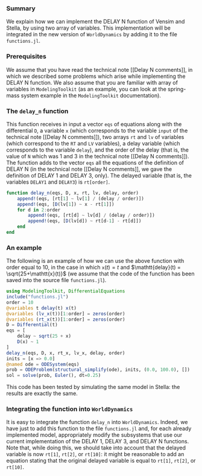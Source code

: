 
### Summary
We explain how we can implement the DELAY N function of Vensim and Stella, by using two array of variables. This implementation will be integrated in the new version of `WorldDynamics` by adding it to the file `functions.jl`.

### Prerequisites

We assume that you have read the technical note [[Delay N comments]], in which we described some problems which arise while implementing the DELAY N function. We also assume that you are familiar with array of variables in `ModelingToolkit` (as an example, you can look at the spring-mass system example in the `ModelingToolkit` documentation).

### The `delay_n` function

This function receives in input a vector `eqs` of equations along with the differential `D`, a variable `x` (which corresponds to the variable `input` of the technical note [[Delay N comments]]), two arrays `rt` and `lv` of variables (which correspond to the `RT` and `LV` variables), a delay variable (which corresponds to the variable `delay`), and the order of the delay (that is, the value of `N` which was 1 and 3 in the technical note [[Delay N comments]]). The function adds to the vector `eqs` all the equations of the definition of DELAY N (in the technical note [[Delay N comments]], we gave the definition of DELAY 1 and DELAY 3, only). The delayed variable (that is, the variables `DELAY1` and `DELAY3`) is `rt[order]`.

```jl
function delay_n(eqs, D, x, rt, lv, delay, order)
    append!(eqs, [rt[1] ~ lv[1] / (delay / order)])
    append!(eqs, [D(lv[1]) ~ x - rt[1]])
    for d in 2:order
        append!(eqs, [rt[d] ~ lv[d] / (delay / order)])
        append!(eqs, [D(lv[d]) ~ rt[d-1] - rt[d]])
    end
end
```

### An example

The following is an example of how we can use the above function with order equal to $10$, in the case in which $\mathtt{x}(t) = t$ and $\mathtt{delay}(t) = \sqrt{25+\mathtt{x}(t)}$ (we assume that the code of the function has been saved into the source file `functions.jl`).

```jl
using ModelingToolkit, DifferentialEquations
include("functions.jl")
order = 10
@variables t delay(t) x(t)
@variables (lv_x(t))[1:order] = zeros(order)
@variables (rt_x(t))[1:order] = zeros(order)
D = Differential(t)
eqs = [
    delay ~ sqrt(25 + x)
    D(x) ~ 1
]
delay_n(eqs, D, x, rt_x, lv_x, delay, order)
inits = [x => 0.0]
@named ode = ODESystem(eqs)
prob = ODEProblem(structural_simplify(ode), inits, (0.0, 100.0), [])
sol = solve(prob, Euler(), dt=0.25)
```

This code has been tested by simulating the same model in Stella: the results are exactly the same.

### Integrating the function into `WorldDynamics`

It is easy to integrate the function `delay_n` into `WorldDynamics`. Indeed, we have just to add this function to the file `functions.jl` and, for each already implemented model, appropriately modify the subsystems that use our current implementation of the DELAY 1, DELAY 3, and DELAY N functions. Note that, while doing this, we should take into account that the delayed variable is now `rt[1]`, `rt[2]`, or `rt[10]`: it might be reasonable to add an equation stating that the original delayed variable is equal to `rt[1]`, `rt[2]`, or `rt[10]`.

